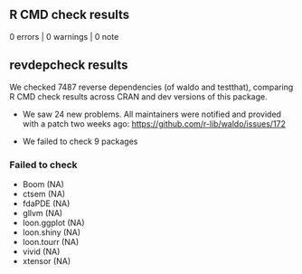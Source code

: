 ## R CMD check results

0 errors | 0 warnings | 0 note

## revdepcheck results

We checked 7487 reverse dependencies (of waldo and testthat), comparing R CMD check results across CRAN and dev versions of this package.

 * We saw 24 new problems. All maintainers were notified and provided with
   a patch two weeks ago: https://github.com/r-lib/waldo/issues/172
 
 * We failed to check 9 packages

### Failed to check

* Boom        (NA)
* ctsem       (NA)
* fdaPDE      (NA)
* gllvm       (NA)
* loon.ggplot (NA)
* loon.shiny  (NA)
* loon.tourr  (NA)
* vivid       (NA)
* xtensor     (NA)
